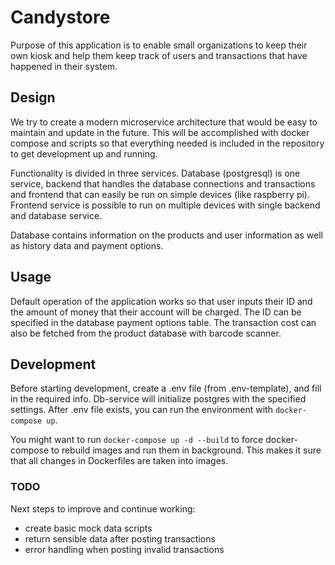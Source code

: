 # Candystore

Purpose of this application is to enable small organizations to keep
their own kiosk and help them keep track of users and transactions that
have happened in their system.

## Design

We try to create a modern microservice architecture that would be easy
to maintain and update in the future. This will be accomplished with 
docker compose and scripts so that everything needed is included in the
repository to get development up and running. 

Functionality is divided in three services. Database (postgresql) is one
service, backend that handles the database connections and transactions and
frontend that can easily be run on simple devices (like raspberry pi).
Frontend service is possible to run on multiple devices with single backend
and database service.

Database contains information on the products and user information as well as
history data and payment options.

## Usage 

Default operation of the application works so that user inputs their ID and
the amount of money that their account will be charged. The ID can be specified
in the database payment options table. The transaction cost can also be fetched
from the product database with barcode scanner.

## Development

Before starting development, create a .env file (from .env-template), and fill 
in the required info. Db-service will initialize postgres with the specified 
settings. After .env file exists, you can run the environment with `docker-compose up`.

You might want to run `docker-compose up -d --build` to force docker-compose to
rebuild images and run them in background. This makes it sure that all changes in
Dockerfiles are taken into images.

### TODO

Next steps to improve and continue working:
- create basic mock data scripts
- return sensible data after posting transactions
- error handling when posting invalid transactions
